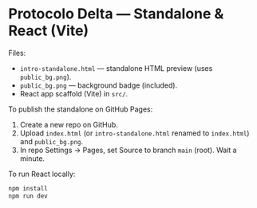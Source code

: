 # Protocolo Delta — Standalone & React (Vite)

Files:
- `intro-standalone.html` — standalone HTML preview (uses `public_bg.png`).
- `public_bg.png` — background badge (included).
- React app scaffold (Vite) in `src/`.

To publish the standalone on GitHub Pages:
1. Create a new repo on GitHub.
2. Upload `index.html` (or `intro-standalone.html` renamed to `index.html`) and `public_bg.png`.
3. In repo Settings → Pages, set Source to branch `main` (root). Wait a minute.

To run React locally:
```bash
npm install
npm run dev
```
